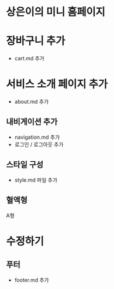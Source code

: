 # 상은이의 미니 홈페이지

# 장바구니 추가

- cart.md 추가

# 서비스 소개 페이지 추가

- about.md 추가

## 내비게이션 추가

- navigation.md 추가
- 로그인 / 로그아웃 추가

## 스타일 구성

- style.md 파일 추가

## 혈액형

A형

# 수정하기

## 푸터

- footer.md 추가
